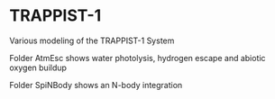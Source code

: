 # TRAPPIST-1
Various modeling of the TRAPPIST-1 System

Folder AtmEsc shows water photolysis, hydrogen escape and abiotic oxygen buildup

Folder SpiNBody shows an N-body integration

